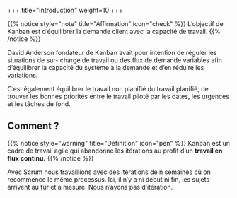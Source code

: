 +++
title="Introduction"
weight=10
+++

{{% notice style="note" title="Affirmation" icon="check" %}}
L’objectif de Kanban est d’équilibrer la demande client avec la capacité de travail.
{{% /notice %}}

David Anderson fondateur de Kanban avait pour intention de réguler les situations de sur-
charge de travail ou des flux de demande variables afin d’équilibrer la capacité du système à
la demande et d’en réduire les variations.

C’est également équilibrer le travail non planifié du travail planifié, de trouver les bonnes
priorités entre le travail piloté par les dates, les urgences et les tâches de fond.

## Comment ?
{{% notice style="warning" title="Definition" icon="pen" %}}
Kanban est un cadre de travail agile qui abandonne les itérations au profit d’un **travail en flux continu.**
{{% /notice %}}

Avec Scrum nous travaillions avec des itérations de n semaines où on recommence le même
processus. Ici, il n’y a ni début ni fin, les sujets arrivent au fur et à mesure. Nous n’avons pas
d’itération.
